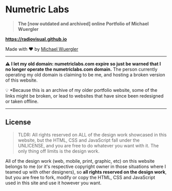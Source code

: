 # Numetric Labs

> **The [now outdated and archived] online Portfolio of Michael Wuergler**

**https://radiovisual.github.io**

Made with :heart: by [Michael Wuergler](https://github.com/radiovisual)

---

:warning: **I let my old domain: numetriclabs.com expire so just be warned that I no longer operate the numetriclabs.com domain.** The person currently operating my old domain is claiming to be me, and hosting a broken version of this website. 

:bulb: *Because this is an archive of my older portfolio website, some of the links might be broken, or lead to websites that have since been redesigned or taken offline.

---

## License 

> TLDR: All rights reserved on ALL of the design work showcased in this website, but the HTML, CSS and JavaScript fall under the UNLICENSE, and you are free to do whatever you want with it. The only thing off limits is the design work.


All of the design work (web, mobile, print, graphic, etc) on this website belongs to me (or it's respective copyright owner in those situations where I teamed up with other designers), so **all rights reserved on the design work**, but you are free to fork, modify or copy the HTML, CSS and JavaScript used in this site and use it however you want.